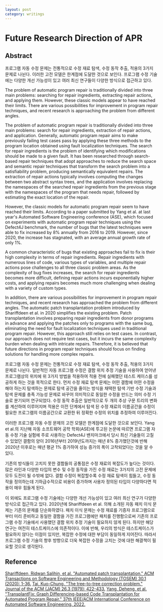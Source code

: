 ```yaml
---
layout: post
category: writings
---
```


# Future Research Direction of APR

## Abstract

프로그램 자동 수정 문제는 전통적으로 수정 재료 탐색, 수정 동작 추출, 적용의 3가지 문제로 나뉜다. 이러한 고전 모델은 한계점에 도달한 것으로 보인다. 프로그램 수정 기술에는 다양한 개선 가능성이 있고 여러 최신 연구들이 다양한 방식으로 접근하고 있다.

The problem of automatic program repair is traditionally divided into three main problems: searching for repair ingredients, extracting repair actions, and applying them. However, these classic models appear to have reached their limits. There are various possibilities for improvement in program repair techniques, and recent research is approaching the problem from different angles.


The problem of automatic program repair is traditionally divided into three main problems: search for repair ingredients, extraction of repair actions, and application. Generally, automatic program repair aims to make previously failing test cases pass by applying these three methods to the program location obtained using fault localization techniques. The search for repair ingredients is the problem of identifying which modifications should be made to a given fault. It has been researched through search-based repair techniques that adopt approaches to reduce the search space and semantic repair techniques that transform the search problem into a satisfiability problem, producing semantically equivalent repairs. The extraction of repair actions typically involves computing the changes between two abstract syntax trees, and the application involves replacing the namespaces of the searched repair ingredients from the previous stage with the namespaces of the program that needs repair, followed by estimating the exact location of the repair.

However, the classic models for automatic program repair seem to have reached their limits. According to a paper submitted by Yang et al. at last year's Automated Software Engineering conference (ASE), which focused on experiments with automatic program repair techniques using the Defect4J benchmark, the number of bugs that the latest techniques were able to fix increased by 8% annually from 2016 to 2019. However, since 2020, the increase has stagnated, with an average annual growth rate of only 1%.

A common characteristic of bugs that existing approaches fail to fix is their high complexity in terms of repair ingredients. Repair ingredients with numerous lines of code, various types of variables, and multiple repair actions pose challenges to all three classic problem areas. As the complexity of bug fixes increases, the search for repair ingredients becomes more difficult, defining repair actions incurs exponentially higher costs, and applying repairs becomes much more challenging when dealing with a variety of custom types.

In addition, there are various possibilities for improvement in program repair techniques, and recent research has approached the problem from different angles. The automatic patch transplantation problem introduced by Shariffdeen et al. in 2020 simplifies the existing problem. Patch transplantation involves preparing repair ingredients from donor programs in advance and applying the patches only to programs with the same bug, eliminating the need for fault localization techniques used in traditional program repair. However, this approach still relies on test cases. In contrast, our approach does not require test cases, but it incurs the same complexity burden when dealing with intricate repairs. Therefore, it is believed that future directions in program repair techniques should focus on finding solutions for handling more complex repairs.

프로그램 자동 수정 문제는 전통적으로 수정 재료 탐색, 수정 동작 추출, 적용의 3가지 문제로 나뉜다. 일반적인 자동 프로그램 수정은 결함 위치 추정 기술을 사용하여 얻어낸 프로그램상의 위치에 위 3가지 방법을 적용하여 적용 전에 실패했던 테스트 케이스를 성공하게 하는 것을 목적으로 한다. 먼저 수정 재료 탐색 문제는 어떤 결함에 어떤 수정을 해야 하는지 탐색하는 문제로 탐색 공간을 줄이는 방식을 채택한 탐색 기반 수정 기술과 탐색 문제를 충족 가능성 문제로 바꾸어 의미적으로 동일한 수정을 만드는 의미 수정 기술로 분기되어 연구되었다. 수정 동작 추출은 일반적으로 두 개의 추상 구문 트리의 변화를 계산하여 이루어지며 적용은 이전 단계에서 탐색 된 수정 재료의 이름공간을 수정이 필요한 프로그램의 이름공간으로 교환한 뒤 정확한 수정의 위치를 추정하여 이루어진다.  

이러한 프로그램 자동 수정 문제의 고전 모델은 한계점에 도달한 것으로 보인다. Yang et al.의 지난해 자동 소프트웨어 공학 학회(ASE)에 투고된 논문에 따르면 프로그램 자동 수정 기술 실험에 주로 사용하는 Defect4J 밴치마크에서 당시 최신 기술들이 고칠 수 있었던 결함의 양이 2016년부터 2019년도까지는 매년 8\% 증가했던것에 반해 2020년 이후로는 매년 평균 1\% 증가하여 성능 증가의 폭이 고착되었다는 것을 알 수 있다.

기존의 방식들이 고치지 못한 결함들의 공통점은 수정 재료의 복잡도가 높다는 것이다. 많은 라인과 다양한 타입의 변수 및 수정 동작을 가진 수정 재료는 3가지의 고전 문제에 모두 도전이 될 수밖에 없다. 결함 수정이 복잡할수록 수정 재료 탐색이 힘들고, 수정 동작을 정의하는데 기하급수적으로 비용이 증가하며 사용자 정의된 타입이 다양하다면 적용이 매우 힘들게 된다.

이 외에도 프로그램 수정 기술에는 다양한 개선 가능성이 있고 여러 최신 연구가 다양한 방식으로 접근하고 있다. 2020년에 Shariffdeen et al. 의해 소개된 자동 패치 이식 문제는 기존의 문제를 단순화하였다. 패치 이식 문제는 수정 재료를 기증자 프로그램으로부터 미리 준비하고 동일한 결함을 가진 프로그램에만 패치를 진행함으로써 기존의 프로그램 수정 기술에서 사용했던 결함 위치 추정 기술이 필요하지 않게 된다. 하지만 해당 연구는 여전히 테스트케이스에 의존적이다. 이에 반해, 우리의 방식은 테스트케이스가 필요하지 않다는 이점이 있지만, 복잡한 수정에 대한 부담이 동일하게 지어진다. 따라서 프로그램 수정 기술의 향후 방향으로 더욱 복잡한 수정을 고치는 것에 대한 해결책이 필요할 것으로 생각된다.

## Reference

[Shariffdeen, Ridwan Salihin, et al. "Automated patch transplantation." ACM Transactions on Software Engineering and Methodology (TOSEM) 30.1 (2020): 1-36.]({{site.url}}/assets/docs/transplantation.pdf)
[Tai, Kuo-Chung. "The tree-to-tree correction problem." Journal of the ACM (JACM) 26.3 (1979): 422-433.]({{site.url}}/assets/docs/tree_to_tree.pdf)
[Yang, Deheng, et al. "TransplantFix: Graph Differencing-based Code Transplantation for Automated Program Repair." 37th IEEE/ACM International Conference on Automated Software Engineering. 2022.]({{site.url}}/assets/docs/TransplantationFix.pdf)